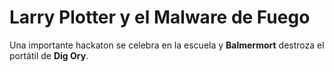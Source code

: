 # Larry Plotter y el Malware de Fuego

Una importante hackaton se celebra en la escuela y **Balmermort** destroza el portátil de **Dig Ory**.
